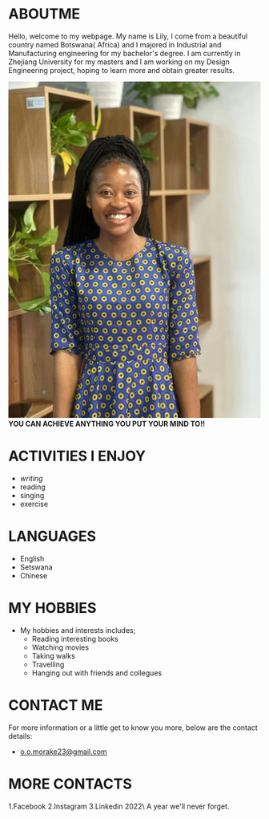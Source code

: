 # ABOUTME
Hello, welcome to my webpage. My name is Lily, I come from a beautiful country named Botswana( Africa) and I majored in Industrial and Manufacturing engineering for my bachelor's degree. I am currently in Zhejiang University for my masters and I am working on my Design Engineering project, hoping to learn more and obtain greater results. 

![](https://github.com/LilyMorake/ABOUTME/blob/main/img3/LILYMOR.jpg)
                          **YOU CAN ACHIEVE ANYTHING YOU PUT YOUR MIND TO!!**

# ACTIVITIES I ENJOY
+ *writing*
+ reading
+ singing
+ exercise

# LANGUAGES
- English
- Setswana
- Chinese
  
# MY HOBBIES
* My hobbies and interests includes;
  *  Reading interesting books
  *  Watching movies
  *  Taking walks
  *  Travelling
  *  Hanging out with friends and collegues
    
# CONTACT ME
For more information or a little get to know you more, below are the contact details:
 * o.o.morake23@gmail.com

# MORE CONTACTS
1.Facebook
2.Instagram
3.Linkedin
2022\ A year we'll never forget.







